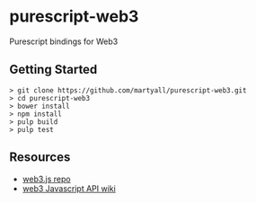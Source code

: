 # purescript-web3
Purescript bindings for Web3

## Getting Started
```
> git clone https://github.com/martyall/purescript-web3.git
> cd purescript-web3
> bower install
> npm install
> pulp build
> pulp test
```
## Resources

 - [web3.js repo](https://github.com/ethereum/web3.js)
 - [web3 Javascript API wiki](https://github.com/ethereum/wiki/wiki/JavaScript-API)

